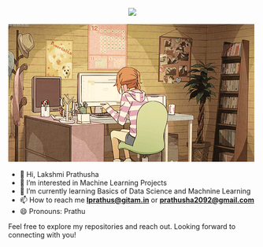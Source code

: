 

<p align="center">
  <img src="https://readme-typing-svg.demolab.com/?lines=Hi!+I+am+Lakshmi+Prathusha&font=Fira%20Code&center=true&width=380&height=50&duration=4000&pause=1000">
</p>


  ![MasterHead](212747903-e9bdf048-2dc8-41f9-b973-0e72ff07bfba.gif)


- 👋 Hi, Lakshmi Prathusha
- 👀 I’m interested in Machine Learning Projects
- 🌱 I’m currently learning Basics of Data Science and Machnine Learning
- 📫 How to reach me **lprathus@gitam.in** or **prathusha2092@gmail.com**
- 😄 Pronouns: Prathu

Feel free to explore my repositories and reach out. Looking forward to connecting with you!
